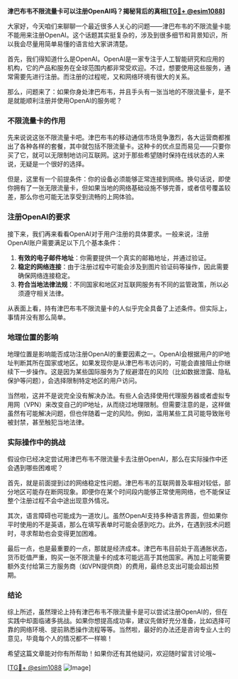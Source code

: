 **津巴布韦不限流量卡可以注册OpenAI吗？揭秘背后的真相[[TG💪+ @esim1088](https://t.me/s/esim1088)]**

大家好，今天咱们来聊聊一个最近很多人关心的问题——津巴布韦的不限流量卡能不能用来注册OpenAI。这个话题其实挺复杂的，涉及到很多细节和背景知识，所以我会尽量用简单易懂的语言给大家讲清楚。

首先，我们得知道什么是OpenAI。OpenAI是一家专注于人工智能研究和应用的机构，它的产品和服务在全球范围内都非常受欢迎。不过，想要使用这些服务，通常需要先进行注册。而注册的过程呢，又和网络环境有很大的关系。

那么，问题来了：如果你身处津巴布韦，并且手头有一张当地的不限流量卡，是不是就能顺利注册并使用OpenAI的服务呢？

### 不限流量卡的作用

先来说说这张不限流量卡吧。津巴布韦的移动通信市场竞争激烈，各大运营商都推出了各种各样的套餐，其中就包括不限流量卡。这种卡的优点显而易见——只要你买了它，就可以无限制地访问互联网。这对于那些希望随时保持在线状态的人来说，无疑是一个很好的选择。

但是，这里有一个前提条件：你的设备必须能够正常连接到网络。换句话说，即使你拥有了一张无限流量卡，但如果当地的网络基础设施不够完善，或者信号覆盖较差，那么你也可能无法享受到流畅的上网体验。

### 注册OpenAI的要求

接下来，我们再来看看OpenAI对于用户注册的具体要求。一般来说，注册OpenAI账户需要满足以下几个基本条件：

1. **有效的电子邮件地址**：你需要提供一个真实的邮箱地址，并通过验证。
2. **稳定的网络连接**：由于注册过程中可能会涉及到图片验证码等操作，因此需要确保网络连接稳定。
3. **符合当地法律法规**：不同国家和地区对互联网服务有不同的监管政策，所以必须遵守相关法律。

从表面上看，持有津巴布韦不限流量卡的人似乎完全具备了上述条件。但实际上，事情并没有那么简单。

### 地理位置的影响

地理位置是影响能否成功注册OpenAI的重要因素之一。OpenAI会根据用户的IP地址判断其所在国家或地区。如果发现你是从津巴布韦访问的，可能会直接阻止你继续下一步操作。这是因为某些国际服务为了规避潜在的风险（比如数据泄露、隐私保护等问题），会选择限制特定地区的用户访问。

当然啦，这并不是说完全没有解决办法。有些人会选择使用代理服务器或者虚拟专用网（VPN）来改变自己的IP地址，从而绕过地理限制。但需要注意的是，这样做虽然有可能解决问题，但也伴随着一定的风险。例如，滥用某些工具可能导致账号被封禁，甚至触犯当地法律。

### 实际操作中的挑战

假设你已经决定尝试用津巴布韦不限流量卡去注册OpenAI，那么在实际操作中还会遇到哪些困难呢？

首先，就是前面提到过的网络稳定性问题。津巴布韦的互联网普及率相对较低，部分地区可能存在断网现象。即便你在某个时间段内能够正常使用网络，也不能保证整个注册过程不会中途出现意外情况。

其次，语言障碍也可能成为一道坎儿。虽然OpenAI支持多种语言界面，但如果你平时使用的不是英语，那么在填写表单时可能会感到吃力。此外，在遇到技术问题时，寻求帮助也会变得更加困难。

最后一点，也是最重要的一点，那就是经济成本。津巴布韦目前处于高通胀状态，货币贬值严重，购买一张不限流量卡的成本可能远高于其他国家。再加上可能需要额外支付给第三方服务商（如VPN提供商）的费用，最终总支出可能会超出预期。

### 结论

综上所述，虽然理论上持有津巴布韦不限流量卡是可以尝试注册OpenAI的，但在实践中却面临诸多挑战。如果你想提高成功率，建议先做好充分准备，比如选择可靠的网络环境、提前熟悉操作流程等等。当然啦，最好的办法还是咨询专业人士的意见，毕竟每个人的情况都不一样嘛！

希望这篇文章能对你有所帮助！如果你还有其他疑问，欢迎随时留言讨论哦~ 

[[TG💪+ @esim1088](https://t.me/s/esim1088) ![Image](https://i.postimg.cc/4NQfJmqS/Snipaste-2025-05-13-00-14-12.png)]